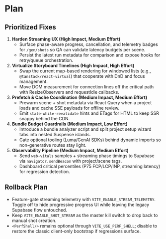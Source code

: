 # Plan

## Prioritized Fixes
1. **Harden Streaming UX (High Impact, Medium Effort)**
   - Surface phase-aware progress, cancellation, and telemetry badges for `/gen/shots` so QA can validate latency budgets per scene.
   - Persist the latest run metadata for comparison and expose hooks for retry/queue orchestration.
2. **Virtualize Storyboard Timelines (High Impact, High Effort)**
   - Swap the current map-based rendering for windowed lists (e.g., `@tanstack/react-virtual`) that cooperate with DnD and focus management.
   - Move DOM measurement for connection lines off the critical path with ResizeObservers and requestIdle callbacks.
3. **Prefetch & Cache Coordination (Medium Impact, Medium Effort)**
   - Prewarm scene + shot metadata via React Query when a project loads and cache SSE payloads for offline review.
   - Emit `stale-while-revalidate` hints and ETags for HTML to keep SSR snappy behind the CDN.
4. **Bundle Budget Guardrails (Medium Impact, Low Effort)**
   - Introduce a bundle analyzer script and split project setup wizard tabs into nested Suspense islands.
   - Gate optional tooling (Luma/GenAI SDKs) behind dynamic imports so non-generative routes stay light.
5. **Observability Pipeline (Medium Impact, Medium Effort)**
   - Send `web-vitals` samples + streaming phase timings to Supabase via `navigator.sendBeacon` with project/scene tags.
   - Dashboard critical percentiles (P75 FCP/LCP/INP, streaming latency) for regression detection.

## Rollback Plan
- Feature-gate streaming telemetry with `VITE_ENABLE_STREAM_TELEMETRY`. Toggle off to hide progressive progress UI while leaving the legacy Supabase flow untouched.
- Keep `VITE_ENABLE_SHOT_STREAM` as the master kill switch to drop back to manual shot creation.
- `<PerfShell/>` remains optional through `VITE_USE_PERF_SHELL`; disable to restore the classic client-only bootstrap if regressions surface.
